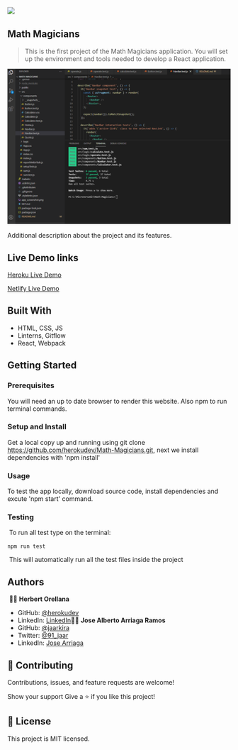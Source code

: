 ![](https://img.shields.io/badge/Microverse-blueviolet)

## Math Magicians ##

> This is the first project of the Math Magicians application. You will set up the environment and tools needed to develop a React application.

![screenshot](./app_screenshot.png)

Additional description about the project and its features.

## Live Demo links

[Heroku Live Demo ](https://demo-app2347.herokuapp.com/)

[Netlify Live Demo ](https://herbert-math-magicians.netlify.app/)


## Built With

- HTML, CSS, JS
- Linterns, Gitflow
- React, Webpack


## Getting Started

### Prerequisites
You will need an up to date browser to render this website. Also npm to run terminal commands.

### Setup and Install
Get a local copy up and running using git clone https://github.com/herokudev/Math-Magicians.git, next we install dependencies with 'npm install'


### Usage
To test the app locally, download source code, install dependencies and excute 'npm start' command.


### Testing
​
To run all test type on the terminal:
```
npm run test
```
​
This will automatically run all the test files inside the project
​
## Authors
​
👨‍💻 **Herbert Orellana**
​
- GitHub: [@herokudev](https://github.com/herokudev)
- LinkedIn: [LinkedIn](https://www.linkedin.com/in/herbert-armando-orellana-a0b50b34/)
​
👨‍💻 **Jose Alberto Arriaga Ramos**
​
- GitHub: [@jaarkira](https://github.com/jaarkira )
- Twitter: [@91_jaar](https://twitter.com/91_jaar )
- LinkedIn: [Jose Arriaga](https://www.linkedin.com/in/jaar/)
​

## 🤝 Contributing
Contributions, issues, and feature requests are welcome!

Show your support
Give a ⭐️ if you like this project!


## 📝 License 
This project is MIT licensed.
